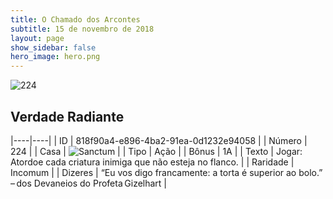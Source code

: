 ```yaml
---
title: O Chamado dos Arcontes
subtitle: 15 de novembro de 2018
layout: page
show_sidebar: false
hero_image: hero.png
---
```


![224](https://cdn.keyforgegame.com/media/card_front/pt/341_224_J975CJ57VPP9_pt.png)

## Verdade Radiante

|----|----|
| ID | 818f90a4-e896-4ba2-91ea-0d1232e94058 |
| Número | 224 |
| Casa | ![Sanctum](https://archonarcana.com/images/thumb/c/c7/Sanctum.png/22px-Sanctum.png "Santuário") |
| Tipo | Ação |
| Bônus | 1A |
| Texto | Jogar: Atordoe cada criatura inimiga que não esteja no flanco. |
| Raridade | Incomum |
| Dizeres | “Eu vos digo francamente: a torta é superior ao bolo.”  – dos Devaneios do Profeta Gizelhart |
